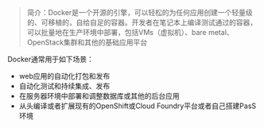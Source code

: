 > 简介：Docker是一个开源的引擎，可以轻松的为任何应用创建一个轻量级的、可移植的，自给自足的容器。开发者在笔记本上编译测试通过的容器，可以批量地在生产环境中部署，包括VMs（虚拟机）、bare metal、OpenStack集群和其他的基础应用平台

Docker通常用于如下场景：

- web应用的自动化打包和发布
- 自动化测试和持续集成、发布
- 在服务器环境中部署和调整数据库或其他的后台应用
- 从头编译或者扩展现有的OpenShift或Cloud Foundry平台或者自己搭建PasS环境

